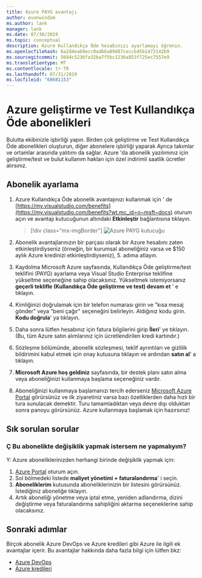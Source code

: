 ```yaml
---
title: Azure PAYG avantajı
author: evanwindom
ms.author: lank
manager: lank
ms.date: 07/30/2019
ms.topic: conceptual
description: Azure Kullandıkça Öde hesabınızı ayarlamayı öğrenin.
ms.openlocfilehash: 6a2d4eab9ecc0adb6a89d87ceccb45b1472142b9
ms.sourcegitcommit: 5694c5236fa32ba7f5bc1236a853f725ec7557e9
ms.translationtype: MT
ms.contentlocale: tr-TR
ms.lasthandoff: 07/31/2019
ms.locfileid: "68681153"
---
```

# <a name="azure-devtest-pay-as-you-go-subscriptions"></a>Azure geliştirme ve Test Kullandıkça Öde abonelikleri
Bulutta ekibinizle işbirliği yapın.  Birden çok geliştirme ve Test Kullandıkça Öde abonelikleri oluşturun, diğer abonelere işbirliği yaparak Ayrıca takımlar ve ortamlar arasında yalıtımı da sağlar.  Azure 'da abonelik yazılımınız için geliştirme/test ve bulut kullanım hakları için özel indirimli saatlik ücretler alırsınız.

## <a name="set-up-a-subscription"></a>Abonelik ayarlama
1. Azure Kullandıkça Öde abonelik avantajınızı kullanmak için ' de [https://my.visualstudio.com/benefits](https://my.visualstudio.com/benefits?wt.mc_id=o~msft~docs) oturum açın ve avantajı kutucuğunun altındaki **Etkinleştir** bağlantısına tıklayın.
   > [!div class="mx-imgBorder"]
   > ![Azure PAYG kutucuğu](_img/vs-azure-payg/vs-azure-payg-tile.png)

2. Abonelik avantajlarınızın bir parçası olarak bir Azure hesabını zaten etkinleştirdiyseniz (örneğin, bir kurumsal aboneliğiniz varsa ve $150 aylık Azure kredinizi etkinleştirdiyseniz), 5. adıma atlayın.

3. Kaydolma Microsoft Azure sayfasında, Kullandıkça Öde geliştirme/test teklifini (PAYG) ayarlama veya Visual Studio Enterprise teklifine yükseltme seçeneğine sahip olacaksınız.  Yükseltmek istemiyorsanız **geçerli teklifle (Kullandıkça Öde geliştirme ve test) devam et** ' e tıklayın.

4. Kimliğinizi doğrulamak için bir telefon numarası girin ve "kısa mesaj gönder" veya "beni çağır" seçeneğini belirleyin.  Aldığınız kodu girin.  **Kodu doğrula**' ya tıklayın.

5. Daha sonra lütfen hesabınız için fatura bilgilerini girip **İleri**' ye tıklayın.  (Bu, tüm Azure satın alımlarınız için ücretlendirilen kredi kartındır.)

6. Sözleşme bölümünde, abonelik sözleşmesi, teklif ayrıntıları ve gizlilik bildirimini kabul etmek için onay kutusuna tıklayın ve ardından **satın al**' a tıklayın.

7. **Microsoft Azure hoş geldiniz** sayfasında, bir destek planı satın alma veya aboneliğinizi kullanmaya başlama seçeneğiniz vardır.

8. Aboneliğinizi kullanmaya başlamanızı tercih ederseniz [Microsoft Azure Portal](https://portal.azure.com) görürsünüz ve ilk ziyaretiniz varsa bazı özelliklerden daha hızlı bir tura sunulacak demektir.  Turu tamamladıktan veya devre dışı olduktan sonra panoyu görürsünüz.  Azure kullanmaya başlamak için hazırsınız!

## <a name="frequently-asked-questions"></a>Sık sorulan sorular
### <a name="q--what-if-i-want-to-make-changes-to-this-subscription"></a>Ç  Bu abonelikte değişiklik yapmak istersem ne yapmalıyım?
Y: Azure aboneliklerinizden herhangi birinde değişiklik yapmak için:
1. [Azure Portal](https://portal.azure.com) oturum açın.
2. Sol bölmedeki listede **maliyet yönetimi + faturalandırma**' i seçin.
3. **Aboneliklerim** kutusunda aboneliklerinizin bir listesini görürsünüz. İstediğiniz aboneliğe tıklayın.
4. Artık aboneliği yönetme veya iptal etme, yeniden adlandırma, dizini değiştirme veya faturalandırma sahipliğini aktarma seçeneklerine sahip olacaksınız.

## <a name="next-steps"></a>Sonraki adımlar
Birçok abonelik Azure DevOps ve Azure kredileri gibi Azure ile ilgili ek avantajlar içerir.  Bu avantajlar hakkında daha fazla bilgi için lütfen bkz:
- [Azure DevOps](vs-azure-devops.md)
- [Azure kredileri](vs-azure.md)

